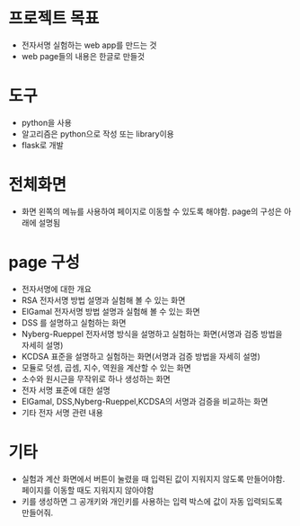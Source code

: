 # 프로젝트 목표
- 전자서명 실험하는 web app를 만드는 것
- web page들의 내용은 한글로 만들것

# 도구
- python을 사용
- 알고리즘은 python으로 작성 또는 library이용
- flask로 개발

# 전체화면
- 화면 왼쪽의 메뉴를 사용하여 페이지로 이동할 수 있도록 해야함. page의 구성은 아래에 설명됨

# page 구성
- 전자서명에 대한 개요
- RSA 전자서명 방법 설명과 실험해 볼 수 있는 화면
- ElGamal 전자서명 방법 설명과 실험해 볼 수 있는 화면
- DSS 를 설명하고 실험하는 화면
- Nyberg-Rueppel 전자서명 방식을 설명하고 실험하는 화면(서명과 검증 방법을 자세히 설명)
- KCDSA 표준을 설명하고 실험하는 화면(서명과 검증 방법을 자세히 설명)
- 모듈로 덧셈, 곱셈, 지수, 역원을 계산할 수 있는 화면
- 소수와 원시근을 무작위로 하나 생성하는 화면
- 전자 서명 표준에 대한 설명
- ElGamal, DSS,Nyberg-Rueppel,KCDSA의 서명과 검증을 비교하는 화면
- 기타 전자 서명 관련 내용

# 기타
- 실험과 계산 화면에서 버튼이 눌렸을 때 입력된 값이 지워지지 않도록 만들어야함. 페이지를 이동할 때도 지워지지 않아야함
- 키를 생성하면 그 공개키와 개인키를 사용하는 입력 박스에 값이 자동 입력되도록 만들어줘.